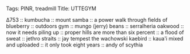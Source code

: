 Tags:  PINR, treadmill
Title: UTTEGYM
  
∆753 :: kumbucha :: mount samba :: a power walk through fields of blueberry :: outdoors gym :: mungo (jerry) beans :: serralheria oakwood :: now it needs piling up :: proper hills are more than six percent :: a flood of sweat :: jethro straits :: jay tempest the wachowski kaebird :: kaua'i mixed and uploaded :: it only took eight years :: andy of scythia